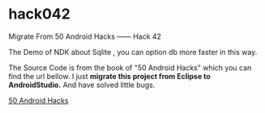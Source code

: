 # hack042

 Migrate From 50 Android Hacks  —— Hack 42 

 The Demo of  NDK about  Sqlite , you can option db  more  faster in this way. 

The Source Code is from  the book of "50 Android Hacks" which you can find the url bellow. I  just  **migrate this project from Eclipse  to  AndroidStudio.**  And have solved  little  bugs. 


[50 Android Hacks](https://www.manning.com/books/50-android-hacks)
